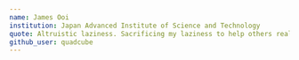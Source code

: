 ```yaml
---
name: James Ooi
institution: Japan Advanced Institute of Science and Technology
quote: Altruistic laziness. Sacrificing my laziness to help others realise their own.
github_user: quadcube
---
```

